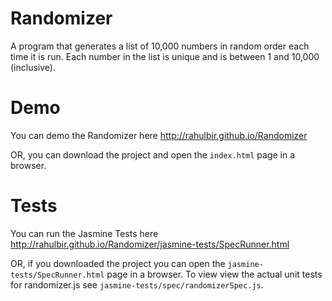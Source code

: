 Randomizer
==========
A program that generates a list of 10,000 numbers in random order each time it is run. Each number in the list is unique and is between 1 and 10,000 (inclusive).

Demo
==========
You can demo the Randomizer here http://rahulbir.github.io/Randomizer

OR, you can download the project and open the ```index.html``` page in a browser.

Tests
==========
You can run the Jasmine Tests here http://rahulbir.github.io/Randomizer/jasmine-tests/SpecRunner.html

OR, if you downloaded the project you can open the ```jasmine-tests/SpecRunner.html``` page in a browser. To view view the actual unit tests for randomizer.js see ```jasmine-tests/spec/randomizerSpec.js```.
